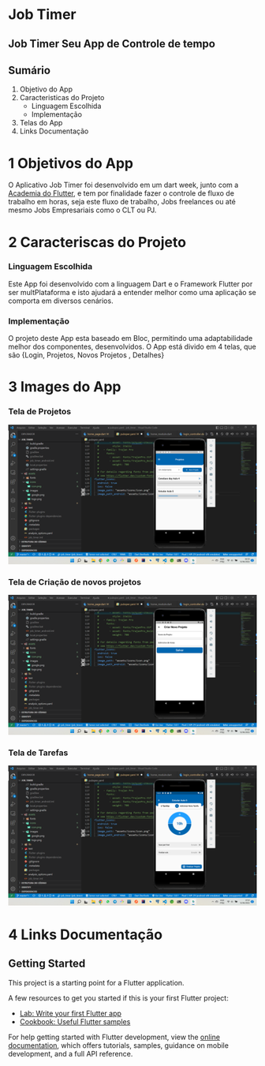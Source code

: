 # Job Timer

## Job Timer  Seu App de Controle de tempo

## Sumário

1. Objetivo do App
2. Caracteristicas do Projeto
    - Linguagem Escolhida
    - Implementação
3. Telas do App
4. Links Documentação

# 1 Objetivos do App 

O Aplicativo Job Timer foi desenvolvido em um dart week, junto com a [Academia do Flutter](http://academiadoflutter.com.br/), e tem por finalidade fazer o controle de fluxo de trabalho em horas,
seja este fluxo de trabalho, Jobs freelances ou até mesmo Jobs Empresariais como o CLT ou PJ.

# 2 Caracteriscas do Projeto 
### Linguagem Escolhida 
Este App foi desenvolvido com a linguagem Dart e o Framework Flutter por ser multPlataforma e isto ajudará a entender melhor como uma aplicação se comporta em diversos cenários.

### Implementação

O projeto deste App esta baseado em Bloc, permitindo uma adaptabilidade melhor dos componentes,
desenvolvidos.
    O App está divido em 4 telas, que são {Login, Projetos, Novos Projetos , Detalhes}

# 3 Images do App

### Tela de Projetos
![Tela de Projetos](assets/images/github/readme/Captura%20de%20Tela%20(18).png)

### Tela de Criação de novos projetos

![Novo Projetos](assets/images/github/readme/Captura%20de%20Tela%20(19).png)

### Tela de Tarefas
![Tarefas](assets/images/github/readme/Captura%20de%20Tela%20(23).png)

# 4 Links Documentação

## Getting Started

This project is a starting point for a Flutter application.

A few resources to get you started if this is your first Flutter project:

- [Lab: Write your first Flutter app](https://docs.flutter.dev/get-started/codelab)
- [Cookbook: Useful Flutter samples](https://docs.flutter.dev/cookbook)

For help getting started with Flutter development, view the
[online documentation](https://docs.flutter.dev/), which offers tutorials,
samples, guidance on mobile development, and a full API reference.
